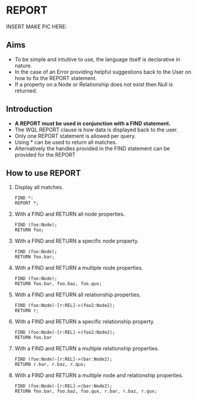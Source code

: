 # REPORT

INSERT MAKE PIC HERE:

## Aims
* To be simple and intuitive to use, the language itself is declarative in nature.
* In the case of an Error providing helpful suggestions back to the User on how to fix the REPORT statement.
* If a property on a Node or Relationship does not exist then Null is returned.

## Introduction
* **A REPORT must be used in conjunction with a FIND statement.**
* The WQL REPORT clause is how data is displayed back to the user.
* Only one REPORT statement is allowed per query.
* Using * can be used to return all matches.
* Alternatively the handles provided in the FIND statement can be provided for the REPORT

## How to use REPORT

1. Display all matches.
   ```
   FIND *:
   REPORT *;
   ```

2. With a FIND and RETURN all node properties.
   ```
   FIND (foo:Node);
   RETURN foo;
   ```

3. With a FIND and RETURN a specific node property.
   ```
   FIND (foo:Node);
   RETURN foo.bar;
   ```

4. With a FIND and RETURN a multiple node properties.
   ```
   FIND (foo:Node);
   RETURN foo.bar, foo.baz, foo.qux;
   ```

5. With a FIND and RETURN all relationship properties.
   ```
   FIND (foo:Node)-[r:REL]->(foo2:Node2);
   RETURN r;
   ```

6. With a FIND and RETURN a specific relationship property.
   ```
   FIND (foo:Node)-[r:REL]->(foo2:Node2);
   RETURN foo.bar
   ```

7. With a FIND and RETURN a multiple relationship properties.
   ```
   FIND (foo:Node)-[r:REL]->(bar:Node2);
   RETURN r.bar, r.baz, r.qux;
   ```

8. With a FIND and RETURN a multiple node and relationship properties.
    ```
   FIND (foo:Node)-[r:REL]->(bar:Node2);
   RETURN foo.bar, foo.baz, foo.qux, r.bar, r.baz, r.qux;
   ```
